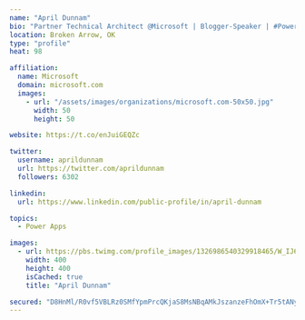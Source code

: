 ```yaml
---
name: "April Dunnam"
bio: "Partner Technical Architect @Microsoft | Blogger-Speaker | #PowerApps, #PowerAutomate, #Office365, #SharePoint | #WIT | #Karaoke Queen"
location: Broken Arrow, OK
type: "profile"
heat: 98

affiliation:
  name: Microsoft
  domain: microsoft.com
  images:
    - url: "/assets/images/organizations/microsoft.com-50x50.jpg"
      width: 50
      height: 50

website: https://t.co/enJuiGEQZc

twitter:
  username: aprildunnam
  url: https://twitter.com/aprildunnam
  followers: 6302

linkedin:
  url: https://www.linkedin.com/public-profile/in/april-dunnam

topics:
  - Power Apps

images:
  - url: https://pbs.twimg.com/profile_images/1326986540329918465/W_IJ6Ih2_400x400.jpg
    width: 400
    height: 400
    isCached: true
    title: "April Dunnam"

secured: "D8HnMl/R0vf5VBLRz0SMfYpmPrcQKjaS8MsNBqAMkJszanzeFhOmX+Tr5tANy6/VvxIyFUbJcmAbJGyHLRnTiZvtmiIUjZNGUFAst8sX44Ky9tOhAC1SW2QRUFUFH6kMz7t3N6tMa/1eRdGaRTfA/EQ3MChvh3UdxMht5yL4yMBhKaiooGPLVqAP39fLs2BcutMsjvecqy3MFsgHmDwmEFt/UazDf+ifeYSucdF76FQgtMdLEbfVYfIQoyyuMxZiRN3rXrQIsxVMc26N5rMbJ/ERwjYEg4CmtdojqrlXp0WPM/GxsE72RqfZIzHi1fQqNo1lNC2k5EVmDbnPpzx99u5YF3wenGbSwqtoDYB5jHahRi7y3T65cFdeVOT7u37njNqRWxI8zNkzsLT4CHr++Rgs5giAemSYqtqPLYwVnyg=;OIacQrfHeFyre7WsUI9a7w=="
---
```


